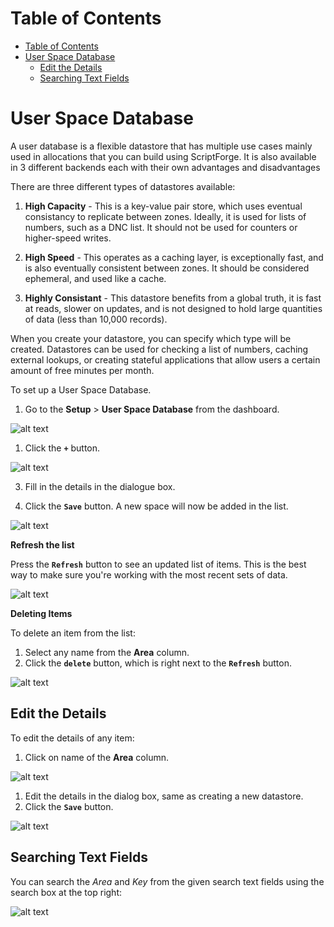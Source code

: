 # Table of Contents

- [Table of Contents](#table-of-contents)
- [User Space Database](#user-space-database)
    - [Edit the Details](#edit-the-details)
    - [Searching Text Fields](#searching-text-fields)
 


# User Space Database

A user database is a flexible datastore that has multiple use cases mainly used in allocations that you can build using ScriptForge. It is also available in 3 different backends each with their own advantages and disadvantages

There are three different types of datastores available:

1. **High Capacity** - This is a key-value pair store, which uses eventual consistancy to replicate between zones. Ideally, it is used for lists of numbers, such as a DNC list. It should not be used for counters or higher-speed writes.

2. **High Speed** - This operates as a caching layer, is exceptionally fast, and is also eventually consistent between zones. It should be considered ephemeral, and used like a cache.

3. **Highly Consistant** - This datastore benefits from a global truth, it is fast at reads, slower on updates, and is not designed to hold large quantities of data (less than 10,000 records).

When you create your datastore, you can specify which type will be created. Datastores can be used for checking a list of numbers, caching external lookups, or creating stateful applications that allow users a certain amount of free minutes per month.

To set up a User Space Database. 
1. Go to the **Setup** > **User Space Database** from the dashboard. 

![alt text][user-space-img-1]


1. Click the **`+`** button.

![alt text][user-space-img-2]

3.	Fill in the details in the dialogue box.

4.	Click the **`Save`** button. A new space will now be added in the list.

![alt text][user-space-img-3]

**Refresh the list**

Press the **`Refresh`** button to see an updated list of items. This is the best way to make sure you're working with the most recent sets of data.

![alt text][user-space-img-1a]

**Deleting Items**

To delete an item from the list:

1. Select any name from the **Area** column.
2. Click the **`delete`** button, which is right next to the **`Refresh`** button.

![alt text][user-space-img-2a]


## Edit the Details

To edit the details of any item:

1. Click on name of the **Area** column.

![alt text][user-space-img-4]

1. Edit the details in the dialog box, same as creating a new datastore.
2. Click the **`Save`** button.

![alt text][user-space-img-5]

## Searching Text Fields

You can search the _Area_ and _Key_ from the given search text fields using the search box at the top right:

![alt text][user-space-img-6]

[user-space-img-1]: https://raw.githubusercontent.com/digipigeon/connexcs-user-docs/master/new-images/185.png "user-space-img-1"
[user-space-img-2]: https://raw.githubusercontent.com/digipigeon/connexcs-user-docs/master/new-images/186.png "user-space-img-2"
[user-space-img-3]: https://raw.githubusercontent.com/digipigeon/connexcs-user-docs/master/new-images/187.png "user-space-img-3"
[user-space-img-1a]: https://raw.githubusercontent.com/digipigeon/connexcs-user-docs/master/new-images/188.png "user-space-img-1a"
[user-space-img-2a]: https://raw.githubusercontent.com/digipigeon/connexcs-user-docs/master/new-images/189.png "user-space-img-2a"
[user-space-img-4]: https://raw.githubusercontent.com/digipigeon/connexcs-user-docs/master/new-images/190.png "user-space-img-4"
[user-space-img-5]: https://raw.githubusercontent.com/digipigeon/connexcs-user-docs/master/new-images/191.png "user-space-img-5"
[user-space-img-6]: https://raw.githubusercontent.com/digipigeon/connexcs-user-docs/master/new-images/192.png "user-space-img-6"

